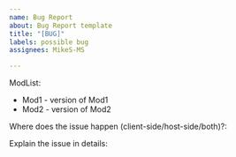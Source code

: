 ```yaml
---
name: Bug Report
about: Bug Report template
title: "[BUG]"
labels: possible bug
assignees: MikeS-MS

---
```


ModList:
 - Mod1 - version of Mod1
 - Mod2 - version of Mod2

Where does the issue happen (client-side/host-side/both)?:


Explain the issue in details:
